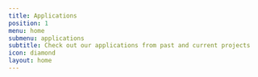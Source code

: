 ```yaml
---
title: Applications
position: 1
menu: home
submenu: applications
subtitle: Check out our applications from past and current projects
icon: diamond
layout: home
---
```


